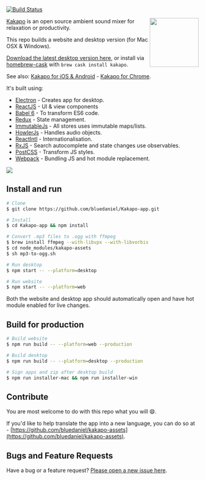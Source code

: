 [![Build Status](https://travis-ci.org/bluedaniel/Kakapo-app.svg)](https://travis-ci.org/bluedaniel/Kakapo-app)

<img src="https://raw.githubusercontent.com/bluedaniel/Kakapo-assets/master/icons/social/kakapo.png" width="128" height="128" align="right" />

[Kakapo](http://kakapo.co) is an open source ambient sound mixer for relaxation or productivity.

This repo builds a website and desktop version (for Mac OSX & Windows).

[Download the latest desktop version here](http://www.kakapo.co/app.html), or install via [homebrew-cask](http://caskroom.io/) with `brew cask install kakapo`.

See also: [Kakapo for iOS & Android](https://github.com/bluedaniel/Kakapo-native) - [Kakapo for Chrome](https://github.com/bluedaniel/Kakapo-chrome).

It's built using:

- [Electron](https://github.com/atom/electron) - Creates app for desktop.
- [ReactJS](https://github.com/facebook/react) - UI & view components
- [Babel 6](https://github.com/babel/babel) - To transform ES6 code.
- [Redux](https://github.com/rackt/redux) - State management.
- [ImmutableJs](https://github.com/facebook/immutable-js) - All stores uses immutable maps/lists.
- [HowlerJs](https://github.com/goldfire/howler.js) - Handles audio objects.
- [ReactIntl](https://github.com/yahoo/react-intl) - Internationalisation.
- [RxJS](https://github.com/Reactive-Extensions/RxJS) - Search autocomplete and state changes use observables.
- [PostCSS](https://github.com/postcss/postcss) - Transform JS styles.
- [Webpack](https://github.com/webpack/webpack) - Bundling JS and hot module replacement.

<img src="https://raw.githubusercontent.com/bluedaniel/Kakapo-assets/master/images/screenshots/web_app.jpg" />

## Install and run

``` bash
# Clone
$ git clone https://github.com/bluedaniel/Kakapo-app.git

# Install
$ cd Kakapo-app && npm install

# Convert .mp3 files to .ogg with ffmpeg
$ brew install ffmpeg --with-libvpx --with-libvorbis
$ cd node_modules/kakapo-assets
$ sh mp3-to-ogg.sh

# Run desktop
$ npm start -- --platform=desktop

# Run website
$ npm start -- --platform=web
```

Both the website and desktop app should automatically open and have hot module enabled for live changes.

## Build for production

``` bash
# Build website
$ npm run build -- --platform=web --production

# Build desktop
$ npm run build -- --platform=desktop --production

# Sign apps and zip after desktop build
$ npm run installer-mac && npm run installer-win
```

## Contribute
You are most welcome to do with this repo what you will :smile:.

If you'd like to help translate the app into a new language, you can do so at - [https://github.com/bluedaniel/kakapo-assets](https://github.com/bluedaniel/kakapo-assets).

## Bugs and Feature Requests

Have a bug or a feature request? [Please open a new issue here](https://github.com/bluedaniel/Kakapo-app/issues/new).
